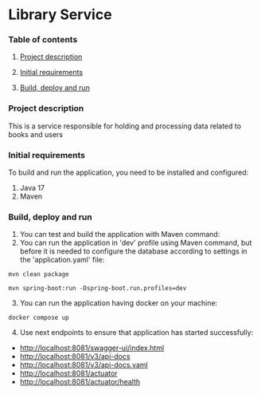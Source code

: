 # Library Service

### Table of contents

1. [ Project description ](#project-description)

2. [ Initial requirements ](#initial-requirements)

3. [ Build, deploy and run ](#Build-deploy-and-run)

### Project description

This is a service responsible for holding and processing data related to books and users

### Initial requirements

To build and run the application, you need to be installed and configured:

1. Java 17
2. Maven

### Build, deploy and run

1. You can test and build the application with Maven command:
2. You can run the application in 'dev' profile using Maven command, but before it is needed to configure the database according to settings in the 'application.yaml' file:
   
`mvn clean package`
   
`mvn spring-boot:run -Dspring-boot.run.profiles=dev`

3. You can run the application having docker on your machine:

`docker compose up`

4. Use next endpoints to ensure that application has started successfully:

- [http://localhost:8081/swagger-ui/index.html](http://localhost:8081/swagger-ui/index.html)
- [http://localhost:8081/v3/api-docs](http://localhost:8081/v3/api-docs)
- [http://localhost:8081/v3/api-docs.yaml](http://localhost:8081/v3/api-docs)
- [http://localhost:8081/actuator](http://localhost:8081/actuator)
- [http://localhost:8081/actuator/health](http://localhost:8081/actuator/health)